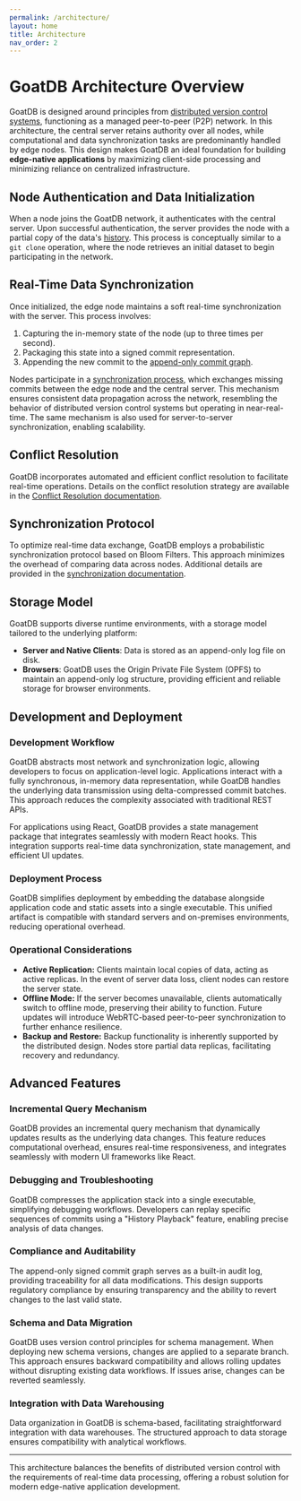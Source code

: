 ```yaml
---
permalink: /architecture/
layout: home
title: Architecture
nav_order: 2
---
```


# GoatDB Architecture Overview

GoatDB is designed around principles from
[distributed version control systems](https://en.wikipedia.org/wiki/Distributed_version_control),
functioning as a managed peer-to-peer (P2P) network. In this architecture, the
central server retains authority over all nodes, while computational and data
synchronization tasks are predominantly handled by edge nodes. This design makes
GoatDB an ideal foundation for building **edge-native applications** by
maximizing client-side processing and minimizing reliance on centralized
infrastructure.

## Node Authentication and Data Initialization

When a node joins the GoatDB network, it authenticates with the central server.
Upon successful authentication, the server provides the node with a partial copy
of the data's [history](/commit-graph). This process is conceptually similar to
a `git clone` operation, where the node retrieves an initial dataset to begin
participating in the network.

## Real-Time Data Synchronization

Once initialized, the edge node maintains a soft real-time synchronization with
the server. This process involves:

1. Capturing the in-memory state of the node (up to three times per second).
2. Packaging this state into a signed commit representation.
3. Appending the new commit to the [append-only commit graph](/commit-graph).

Nodes participate in a [synchronization process](/sync), which exchanges missing
commits between the edge node and the central server. This mechanism ensures
consistent data propagation across the network, resembling the behavior of
distributed version control systems but operating in near-real-time. The same
mechanism is also used for server-to-server synchronization, enabling
scalability.

## Conflict Resolution

GoatDB incorporates automated and efficient conflict resolution to facilitate
real-time operations. Details on the conflict resolution strategy are available
in the [Conflict Resolution documentation](/conflict-resolution).

## Synchronization Protocol

To optimize real-time data exchange, GoatDB employs a probabilistic
synchronization protocol based on Bloom Filters. This approach minimizes the
overhead of comparing data across nodes. Additional details are provided in the
[synchronization documentation](/sync).

## Storage Model

GoatDB supports diverse runtime environments, with a storage model tailored to
the underlying platform:

- **Server and Native Clients**: Data is stored as an append-only log file on
  disk.
- **Browsers**: GoatDB uses the Origin Private File System (OPFS) to maintain an
  append-only log structure, providing efficient and reliable storage for
  browser environments.

## Development and Deployment

### Development Workflow

GoatDB abstracts most network and synchronization logic, allowing developers to
focus on application-level logic. Applications interact with a fully
synchronous, in-memory data representation, while GoatDB handles the underlying
data transmission using delta-compressed commit batches. This approach reduces
the complexity associated with traditional REST APIs.

For applications using React, GoatDB provides a state management package that
integrates seamlessly with modern React hooks. This integration supports
real-time data synchronization, state management, and efficient UI updates.

### Deployment Process

GoatDB simplifies deployment by embedding the database alongside application
code and static assets into a single executable. This unified artifact is
compatible with standard servers and on-premises environments, reducing
operational overhead.

### Operational Considerations

- **Active Replication:** Clients maintain local copies of data, acting as
  active replicas. In the event of server data loss, client nodes can restore
  the server state.
- **Offline Mode:** If the server becomes unavailable, clients automatically
  switch to offline mode, preserving their ability to function. Future updates
  will introduce WebRTC-based peer-to-peer synchronization to further enhance
  resilience.
- **Backup and Restore:** Backup functionality is inherently supported by the
  distributed design. Nodes store partial data replicas, facilitating recovery
  and redundancy.

## Advanced Features

### Incremental Query Mechanism

GoatDB provides an incremental query mechanism that dynamically updates results
as the underlying data changes. This feature reduces computational overhead,
ensures real-time responsiveness, and integrates seamlessly with modern UI
frameworks like React.

### Debugging and Troubleshooting

GoatDB compresses the application stack into a single executable, simplifying
debugging workflows. Developers can replay specific sequences of commits using a
"History Playback" feature, enabling precise analysis of data changes.

### Compliance and Auditability

The append-only signed commit graph serves as a built-in audit log, providing
traceability for all data modifications. This design supports regulatory
compliance by ensuring transparency and the ability to revert changes to the
last valid state.

### Schema and Data Migration

GoatDB uses version control principles for schema management. When deploying new
schema versions, changes are applied to a separate branch. This approach ensures
backward compatibility and allows rolling updates without disrupting existing
data workflows. If issues arise, changes can be reverted seamlessly.

### Integration with Data Warehousing

Data organization in GoatDB is schema-based, facilitating straightforward
integration with data warehouses. The structured approach to data storage
ensures compatibility with analytical workflows.

---

This architecture balances the benefits of distributed version control with the
requirements of real-time data processing, offering a robust solution for modern
edge-native application development.

